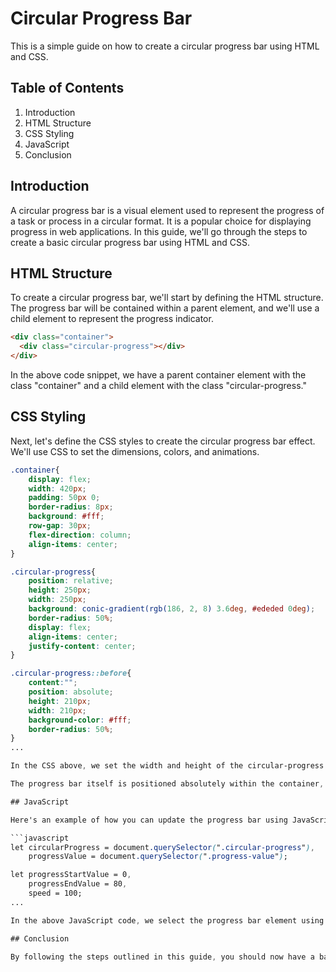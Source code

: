 # Circular Progress Bar

This is a simple guide on how to create a circular progress bar using HTML and CSS.

## Table of Contents

1. Introduction
2. HTML Structure
3. CSS Styling
4. JavaScript 
5. Conclusion

## Introduction

A circular progress bar is a visual element used to represent the progress of a task or process in a circular format. It is a popular choice for displaying progress in web applications. In this guide, we'll go through the steps to create a basic circular progress bar using HTML and CSS.

## HTML Structure

To create a circular progress bar, we'll start by defining the HTML structure. The progress bar will be contained within a parent element, and we'll use a child element to represent the progress indicator.

```html
<div class="container">
  <div class="circular-progress"></div>
</div>
```

In the above code snippet, we have a parent container element with the class "container" and a child element with the class "circular-progress."

## CSS Styling

Next, let's define the CSS styles to create the circular progress bar effect. We'll use CSS to set the dimensions, colors, and animations.

```css
.container{
    display: flex;
    width: 420px;
    padding: 50px 0;
    border-radius: 8px;
    background: #fff;
    row-gap: 30px;
    flex-direction: column;
    align-items: center;
}

.circular-progress{
    position: relative;
    height: 250px;
    width: 250px;
    background: conic-gradient(rgb(186, 2, 8) 3.6deg, #ededed 0deg);
    border-radius: 50%;
    display: flex;
    align-items: center;
    justify-content: center;
}

.circular-progress::before{
    content:"";
    position: absolute;
    height: 210px;
    width: 210px;
    background-color: #fff;
    border-radius: 50%;
}
...

In the CSS above, we set the width and height of the circular-progress to 250 pixels. The "border-radius" property is set to 50% to create a circular shape. The background color of the container is set to "#fff" and the circular-progress bar color is set to "rgb(186, 2, 8)".

The progress bar itself is positioned absolutely within the container, and its dimensions match the container's dimensions.

## JavaScript

Here's an example of how you can update the progress bar using JavaScript:

```javascript
let circularProgress = document.querySelector(".circular-progress"),
    progressValue = document.querySelector(".progress-value");

let progressStartValue = 0,
    progressEndValue = 80,
    speed = 100;
...

In the above JavaScript code, we select the progress bar element using its class name and update it based on the "progressValue" variable.

## Conclusion

By following the steps outlined in this guide, you should now have a basic understanding of how to create a circular progress bar using HTML and CSS. Feel free to customize the styles and animations to match your specific requirements.
